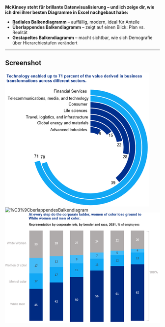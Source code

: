 **McKinsey steht für brillante Datenvisualisierung – und ich zeige dir, wie ich drei ihrer besten Diagramme in Excel nachgebaut habe:**

- **Radiales Balkendiagramm** – auffällig, modern, ideal für Anteile
- **Überlappendes Balkendiagramm** – zeigt auf einen Blick: Plan vs. Realität  
- **Gestapeltes Balkendiagramm** – macht sichtbar, wie sich Demografie über Hierarchiestufen verändert

---

## Screenshot
![RadialesBalkendiagram](https://github.com/MsCodingLabs/McKinseyVisuals/blob/main/RadialesBalkendiagram.png)
![%C3%9CberlappendesBalkendiagram](https://github.com/MsCodingLabs/McKinseyVisuals/blob/main/%C3%9CberlappendesBalkendiagram.png)
![GestapeltesBalkendiagram](https://github.com/MsCodingLabs/McKinseyVisuals/blob/main/GestapeltesBalkendiagram.png)
